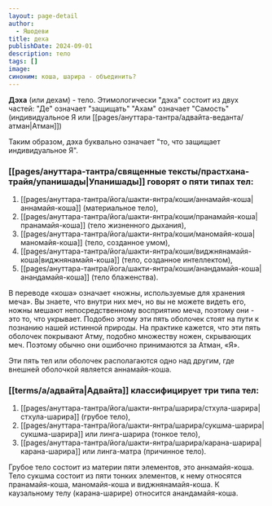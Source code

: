 ```yaml
---
layout: page-detail
author:
  - Яшодеви
title: деха
publishDate: 2024-09-01
description: тело
tags: []
image: 
синоним: коша, шарира - объединить?
---
```

**Дэха** (или дехам) - тело. 
Этимологически "дэха" состоит из двух частей:
"Де" означает "защищать"
"Ахам" означает "Самость" (индивидуальное Я или [[pages/ануттара-тантра/адвайта-веданта/атман|Атман]])

Таким образом, дэха буквально означает "то, что защищает индивидуальное Я".

### [[pages/ануттара-тантра/священные тексты/прастхана-трайя/упанишады|Упанишады]] говорят о пяти типах тел: 

1. [[pages/ануттара-тантра/йога/шакти-янтра/коши/аннамайя-коша|аннамайя-коша]] (материальное тело), 
2. [[pages/ануттара-тантра/йога/шакти-янтра/коши/пранамайя-коша|пранамайя-коша]] (тело жизненного дыхания), 
3. [[pages/ануттара-тантра/йога/шакти-янтра/коши/маномайя-коша|маномайя-коша]] (тело, созданное умом), 
4. [[pages/ануттара-тантра/йога/шакти-янтра/коши/виджнянамайя-коша|виджнянамайя-коша]] (тело, созданное интеллектом),
5. [[pages/ануттара-тантра/йога/шакти-янтра/коши/анандамайя-коша|анандамайя-коша]] (тело блаженства). 

В переводе «коша» означает «ножны, используемые для хранения меча». Вы знаете, что внутри них меч, но вы не можете видеть его, ножны мешают непосредственному восприятию меча, поэтому они - это то, что укрывает. Подобно этому эти пять оболочек стоят на пути к познанию нашей истинной природы. На практике кажется, что эти пять оболочек покрывают Атму, подобно множеству ножен, скрывающих меч. Поэтому обычно они ошибочно принимаются за Атман, «Я».

Эти пять тел или оболочек располагаются одно над другим, где внешней оболочкой является аннамайя-коша. 

### [[terms/a/адвайта|Адвайта]] классифицирует три типа тел: 

1. [[pages/ануттара-тантра/йога/шакти-янтра/шарира/стхула-шарира|стхула-шарира]] (грубое тело), 
2. [[pages/ануттара-тантра/йога/шакти-янтра/шарира/сукшма-шарира|сукшма-шарира]] или линга-шарира (тонкое тело),
3. [[pages/ануттара-тантра/йога/шакти-янтра/шарира/карана-шарира|карана-шарира]] или линга-матра (причинное тело). 

Грубое тело состоит из материи пяти элементов, это аннамайя-коша. Тело сукшма состоит из пяти тонких элементов, к нему относятся пранамайя-коша, маномайя-коша и виджнянамайя-коша. К каузальному телу (карана-шарире) относится анандамайя-коша.

